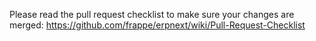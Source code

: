 Please read the pull request checklist to make sure your changes are merged: https://github.com/frappe/erpnext/wiki/Pull-Request-Checklist

